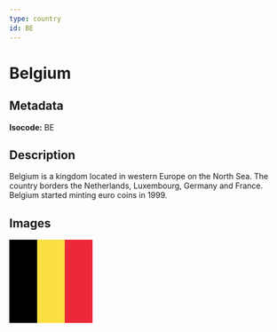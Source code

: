 ```yaml
---
type: country
id: BE
---
```


# Belgium

## Metadata

**Isocode:** BE

## Description

Belgium is a kingdom located in western Europe on the North Sea. The country borders the Netherlands, Luxembourg, Germany and France. Belgium started minting euro coins in 1999.

## Images

<img src="be.webp" height="150" alt="Belgium">